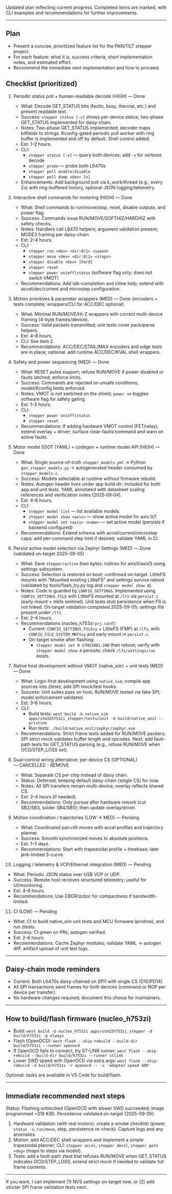 Updated plan reflecting current progress. Completed items are marked, with CLI examples and recommendations for further improvements.

---

## Plan
- Present a concise, prioritized feature list for the PAN/TILT stepper project.
- For each feature: what it is, success criteria, short implementation notes, and estimated effort.
- Recommend the immediate next implementation and how to proceed.

## Checklist (prioritized)

1. Periodic status poll + human-readable decode (HIGH) — Done
   - What: Decode GET_STATUS bits (faults, busy, thermal, etc.) and present readable text.
   - Success: `stepper status [-v]` shows per-device status; two-phase GET_STATUS implemented for daisy-chain.
   - Notes: Two-phase GET_STATUS implemented; decoder maps bitfields to strings. Kconfig-gated periodic poll worker with ring buffer is implemented and off by default. Shell control added.
   - Est: 1–2 hours.
    - CLI:
       - `stepper status [-v]` — query both devices; add `-v` for verbose decode
       - `stepper probe` — probe both L6470s
       - `stepper poll enable|disable`
       - `stepper poll dump <dev> [n]`
   - Enhancements: Add background poll via k_work/thread (e.g., every 2s) with ring-buffered history, optional JSON logging/telemetry.

2. Interactive shell commands for motoring (HIGH) — Done
   - What: Shell commands to run/move/stop, reset, disable outputs, and power flag.
   - Success: Commands issue RUN/MOVE/SOFTHIZ/HARDHIZ with safety checks.
   - Notes: Handlers call L6470 helpers; argument validation present; MODE3 framing per daisy-chain.
   - Est: 2–4 hours.
   - CLI:
     - `stepper run <dev> <dir:0|1> <speed>`
     - `stepper move <dev> <dir:0|1> <steps>`
     - `stepper disable <dev> [hard]`
     - `stepper reset`
     - `stepper power on|off|status` (software flag only; does not switch VMOT)
   - Recommendations: Add tab-completion and inline help; extend with accel/dec/current and microstep configuration.

3. Motion primitives & parameter wrappers (MED) — Done (encoders + tests complete; wrappers/CLI for ACC/DEC optional)
   - What: Minimal RUN/MOVE/Hi-Z wrappers with correct multi-device framing (4-byte frames/device).
   - Success: Valid packets transmitted; unit tests cover pack/parse helpers.
   - Est: 4–8 hours.
   - CLI: See item 2.
   - Recommendations: ACC/DEC/STAIL/MAX encoders and edge tests are in place; optional: add runtime ACC/DEC/KVAL shell wrappers.

4. Safety and power sequencing (MED) — Done
   - What: RESET pulse support; refuse RUN/MOVE if power disabled or faults latched; enforce limits.
   - Success: Commands are rejected on unsafe conditions; model/Kconfig limits enforced.
   - Notes: VMOT is not switched on the shield; `power on` toggles software flag for safety gating.
   - Est: 1–3 hours.
   - CLI:
     - `stepper power on|off|status`
     - `stepper reset`
   - Recommendations: If adding hardware VMOT control (FET/relay), extend overlay + driver; surface clear-faults command and warn on active faults.

5. Motor model SSOT (YAML) + codegen + runtime model API (HIGH) — Done
   - What: Single source-of-truth `stepper_models.yml` → Python `gen_stepper_models.py` → autogenerated header consumed by `stepper_models.c`.
   - Success: Models selectable at runtime without firmware rebuild.
   - Notes: Autogen header lives under app build dir; included for both app and unit tests. YAML annotated with datasheet scaling references and verification notes (2025‑09‑04).
   - Est: 4–6 hours.
   - CLI:
     - `stepper model list` — list available models
     - `stepper model show <axis>` — show active model for axis 0/1
     - `stepper model set <axis> <name>` — set active model (persists if backend configured)
   - Recommendations: Extend schema with accel/current/microstep caps; add per-command step limit if desired; validate YAML in CI.

6. Persist active model selection via Zephyr Settings (MED) — Done (validated on-target 2025-09-05)
   - What: Save `stepper/active` (two bytes: indices for axis0/axis1) using settings subsystem.
   - Success: Selection is restored on boot; confirmed on-target. LittleFS mounts with "Mounted existing LittleFS" and settings survive reboot (validated by tools/flash_try.py log and `stepper model show 0`).
   - Notes: Code is guarded by `CONFIG_SETTINGS`. Implemented using `CONFIG_SETTINGS_FILE` with LittleFS mounted at `/lfs` via `persist.c` (early mount + mkfs sentinel). Unit tests stub persistence when FS is not linked. On-target validation completed 2025-09-05; settings file present under `/lfs`.
   - Est: 2–4 hours.
    - Recommendations (nucleo_h753zi `prj.conf`):
       - Current: `CONFIG_SETTINGS_FILE=y` + LittleFS (FMP) at `/lfs`, with `CONFIG_FILE_SYSTEM_MKFS=y` and early mount in `persist.c`.
       - On-target smoke after flashing:
          - `stepper model set 0 17HS3001-20B` then reboot; verify with `stepper model show 0` persists; check `/lfs/settings/run` exists.

7. Native host development without VMOT (native_sim) + unit tests (MED) — Done
   - What: Logic-first development using `native_sim`; compile app sources into ztests; add SPI mock/test hooks.
   - Success: Unit suites pass on host; RUN/MOVE tested via fake SPI; model enforcement validated.
   - Est: 3–6 hours.
   - CLI:
     - Build tests: `west build -b native_sim apps/stm32h753zi_stepper/tests/unit -d build/native_unit --pristine`
     - Run tests: `./build/native_unit/zephyr/zephyr.exe`
   - Recommendations: Strict frame tests added for RUN/MOVE packers; SPI strict mock validates buffer length and opcodes. Next: add fault-path tests for GET_STATUS parsing (e.g., refuse RUN/MOVE when OCD/STEP_LOSS set).

8. Dual-control wiring alternative: per-device CS (OPTIONAL) — CANCELLED - REMOVE
   - What: Separate CS per chip instead of daisy chain.
   - Status: Deferred; keeping default daisy-chain (single CS) for now.
   - Notes: All SPI transfers remain multi-device; overlay reflects shared CS.
   - Est: 2–4 hours (if needed).
   - Recommendations: Only pursue after hardware rework (cut SB2/SB3, solder SB4/SB5); then update overlay/driver.

9. Motion coordination / trajectories (LOW → MED) — Pending
   - What: Coordinated pan+tilt moves with accel profiles and trajectory planner.
   - Success: Smooth synchronized moves to absolute positions.
   - Est: 1–3 days.
   - Recommendations: Start with trapezoidal profile + timebase; later jerk-limited S-curve.

10. Logging / telemetry & VCP/Ethernet integration (MED) — Pending
   - What: Periodic JSON status over USB VCP or UDP.
   - Success: Remote host receives structured telemetry; useful for UI/monitoring.
   - Est: 4–8 hours.
   - Recommendations: Use CBOR/zcbor for compactness if bandwidth-limited.

11. CI (LOW) — Pending
   - What: CI to build native_sim unit tests and MCU firmware (pristine), and run ztests.
   - Success: CI green on PRs; autogen verified.
   - Est: 2–6 hours.
   - Recommendations: Cache Zephyr modules; validate YAML → autogen diff; artifact upload of unit test logs.

---

## Daisy-chain mode reminders
- Current: Both L6470s daisy-chained on SPI1 with single CS (D10/PD14).
- All SPI transactions send frames for both devices (command or NOP per device per transfer).
- No hardware changes required; document this choice for maintainers.

---

## How to build/flash firmware (nucleo_h753zi)
- Build: `west build -b nucleo_h753zi apps/stm32h753zi_stepper -d build/h753zi -p always`
- Flash (OpenOCD): `west flash --skip-rebuild --build-dir build/h753zi --runner openocd`
- If OpenOCD fails to connect, try ST-LINK runner: `west flash --skip-rebuild --build-dir build/h753zi --runner stlink`
- Lower SWD speed with OpenOCD via extra args: `west flash --skip-rebuild -d build/h753zi -r openocd -- -c 'adapter speed 400'`

Optional: tasks are available in VS Code for build/flash.

---

## Immediate recommended next steps
Status: Flashing unblocked (OpenOCD with slower SWD succeeded; image programmed ~318 KiB). Persistence validated on-target (2025-09-05).

1) Hardware validation (with real motors): create a smoke checklist (power, `status -v`, `run/move`, stop, persistence re-check). Capture logs and any anomalies.
2) Motion: add ACC/DEC shell wrappers and implement a simple trapezoidal planner; CLI: `stepper accel`, `stepper decel`, `stepper goto <deg>` (maps to steps via model).
3) Tests: add a fault-path ztest that refuses RUN/MOVE when GET_STATUS indicates OCD/STEP_LOSS; extend strict mock if needed to validate full frame contents.

---

If you want, I can implement (1) NVS settings on-target now, or (2) add stricter SPI frame validation tests next.